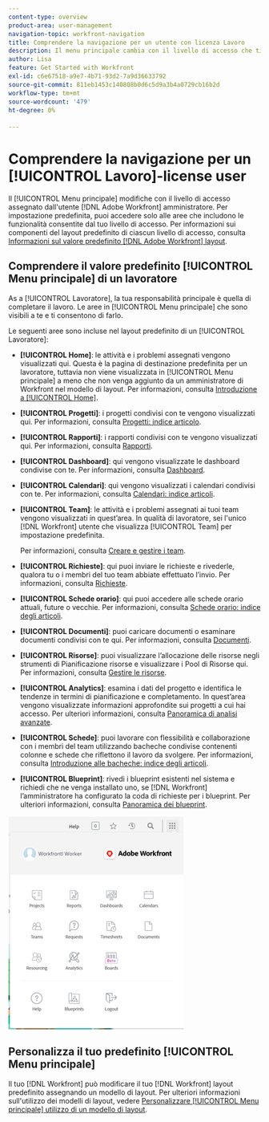 ```yaml
---
content-type: overview
product-area: user-management
navigation-topic: workfront-navigation
title: Comprendere la navigazione per un utente con licenza Lavoro
description: Il menu principale cambia con il livello di accesso che ti è stato assegnato [!DNL Adobe Workfront] amministratore. Per impostazione predefinita, puoi accedere solo alle aree che includono le funzionalità consentite dal tuo livello di accesso.
author: Lisa
feature: Get Started with Workfront
exl-id: c6e67518-a9e7-4b71-93d2-7a9d36633792
source-git-commit: 811eb1453c140808b0d6c5d9a3b4a0729cb16b2d
workflow-type: tm+mt
source-wordcount: '479'
ht-degree: 0%

---
```


# Comprendere la navigazione per un [!UICONTROL Lavoro]-license user

Il [!UICONTROL Menu principale] modifiche con il livello di accesso assegnato dall&#39;utente [!DNL Adobe Workfront] amministratore. Per impostazione predefinita, puoi accedere solo alle aree che includono le funzionalità consentite dal tuo livello di accesso. Per informazioni sui componenti del layout predefinito di ciascun livello di accesso, consulta [Informazioni sul valore predefinito [!DNL Adobe Workfront] layout](../../../administration-and-setup/customize-workfront/use-layout-templates/about-the-default-wf-layout.md).

## Comprendere il valore predefinito [!UICONTROL Menu principale] di un lavoratore

As a [!UICONTROL Lavoratore], la tua responsabilità principale è quella di completare il lavoro. Le aree in [!UICONTROL Menu principale] che sono visibili a te e ti consentono di farlo.

Le seguenti aree sono incluse nel layout predefinito di un [!UICONTROL Lavoratore]:

* **[!UICONTROL Home]**: le attività e i problemi assegnati vengono visualizzati qui. Questa è la pagina di destinazione predefinita per un lavoratore, tuttavia non viene visualizzata in [!UICONTROL Menu principale] a meno che non venga aggiunto da un amministratore di Workfront nel modello di layout.  Per informazioni, consulta [Introduzione a [!UICONTROL Home]](../../../workfront-basics/using-home/using-the-home-area/get-started-with-home.md).

* **[!UICONTROL Progetti]**: i progetti condivisi con te vengono visualizzati qui. Per informazioni, consulta [Progetti: indice articolo](../../../manage-work/projects/projects-overview.md).

* **[!UICONTROL Rapporti]**: i rapporti condivisi con te vengono visualizzati qui. Per informazioni, consulta [Rapporti](../../../reports-and-dashboards/reports/reports-overview.md).

* **[!UICONTROL Dashboard]**: qui vengono visualizzate le dashboard condivise con te. Per informazioni, consulta [Dashboard](../../../reports-and-dashboards/dashboards/dashboards-overview.md).

* **[!UICONTROL Calendari]**: qui vengono visualizzati i calendari condivisi con te. Per informazioni, consulta [Calendari: indice articoli](../../../reports-and-dashboards/reports/calendars/calendars.md).

* **[!UICONTROL Team]**: le attività e i problemi assegnati ai tuoi team vengono visualizzati in quest’area. In qualità di lavoratore, sei l&#39;unico [!DNL Workfront] utente che visualizza [!UICONTROL Team] per impostazione predefinita.

  Per informazioni, consulta [Creare e gestire i team](../../../people-teams-and-groups/create-and-manage-teams/create-and-mange-teams.md).

* **[!UICONTROL Richieste]**: qui puoi inviare le richieste e rivederle, qualora tu o i membri del tuo team abbiate effettuato l’invio. Per informazioni, consulta [Richieste](../../../manage-work/requests/requests-overview.md).

* **[!UICONTROL Schede orario]**: qui puoi accedere alle schede orario attuali, future o vecchie. Per informazioni, consulta [Schede orario: indice degli articoli](../../../timesheets/timesheets-all.md).

* **[!UICONTROL Documenti]**: puoi caricare documenti o esaminare documenti condivisi con te qui. Per informazioni, consulta [Documenti](../../../documents/documents-overview.md).

* **[!UICONTROL Risorse]**: puoi visualizzare l’allocazione delle risorse negli strumenti di Pianificazione risorse e visualizzare i Pool di Risorse qui. Per informazioni, consulta [Gestire le risorse](../../../resource-mgmt/manage-resources.md).

* **[!UICONTROL Analytics]**: esamina i dati del progetto e identifica le tendenze in termini di pianificazione e completamento. In quest’area vengono visualizzate informazioni approfondite sui progetti a cui hai accesso. Per ulteriori informazioni, consulta [Panoramica di analisi avanzate](../../../enhanced-analytics/enhanced-analytics-overview.md).

* **[!UICONTROL Schede]**: puoi lavorare con flessibilità e collaborazione con i membri del team utilizzando bacheche condivise contenenti colonne e schede che riflettono il lavoro da svolgere. Per informazioni, consulta [Introduzione alle bacheche: indice degli articoli](../../../agile/get-started-with-boards/get-started-with-boards.md).

* **[!UICONTROL Blueprint]**: rivedi i blueprint esistenti nel sistema e richiedi che ne venga installato uno, se [!DNL Workfront] l’amministratore ha configurato la coda di richieste per i blueprint. Per ulteriori informazioni, consulta [Panoramica dei blueprint](../../../administration-and-setup/blueprints/blueprints-overview.md).

![](assets/worker-main-menu-350x426.png)

## Personalizza il tuo predefinito [!UICONTROL Menu principale]

Il tuo [!DNL Workfront] può modificare il tuo [!DNL Workfront] layout predefinito assegnando un modello di layout. Per ulteriori informazioni sull&#39;utilizzo dei modelli di layout, vedere  [Personalizzare [!UICONTROL Menu principale] utilizzo di un modello di layout](../../../administration-and-setup/customize-workfront/use-layout-templates/customize-main-menu.md).
